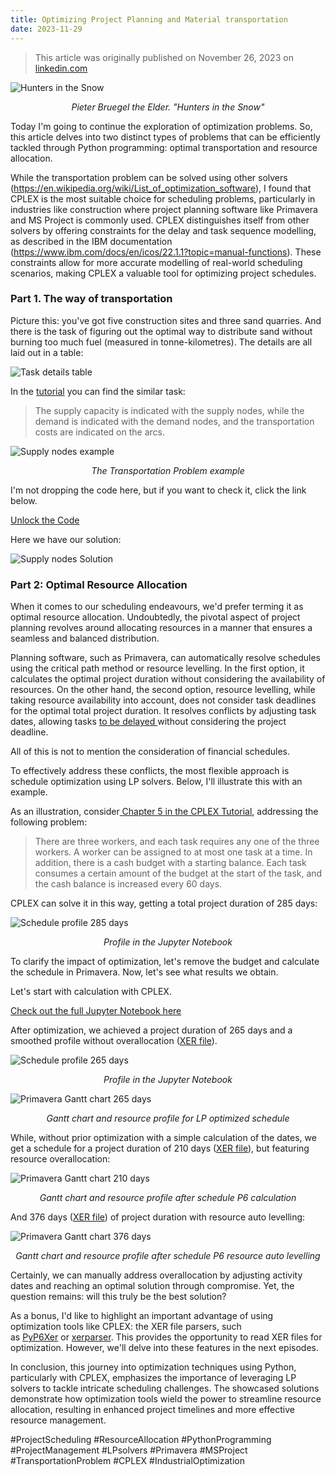 ```yaml
---
title: Optimizing Project Planning and Material transportation
date: 2023-11-29
---
```


>This article was originally published on November 26, 2023 on [linkedin.com](https://www.linkedin.com/pulse/optimizing-project-planning-material-transportation-ilgiz-nigmatullin)

![Hunters in the Snow](/home/docs/assets/2023-11-29-Transport-and-Resources/1701008333663.jpeg)

<p align="center">
  <em>Pieter Bruegel the Elder. "Hunters in the Snow"</em>
</p>

Today I'm going to continue the exploration of optimization problems. So, this article delves into two distinct types of problems that can be efficiently tackled through Python programming: optimal transportation and resource allocation. 

While the transportation problem can be solved using other solvers (<https://en.wikipedia.org/wiki/List_of_optimization_software>), I found that CPLEX is the most suitable choice for scheduling problems, particularly in industries like construction where project planning software like Primavera and MS Project is commonly used. CPLEX distinguishes itself from other solvers by offering constraints for the delay and task sequence modelling, as described in the IBM documentation (<https://www.ibm.com/docs/en/icos/22.1.1?topic=manual-functions>). These constraints allow for more accurate modelling of real-world scheduling scenarios, making CPLEX a valuable tool for optimizing project schedules.

### Part 1. The way of transportation

Picture this: you've got five construction sites and three sand quarries. And there is the task of figuring out the optimal way to distribute sand without burning too much fuel (measured in tonne-kilometres). The details are all laid out in a table:

![Task details table](/home/docs/assets/2023-11-29-Transport-and-Resources/1701029953800.png)

In the [tutorial](https://ibmdecisionoptimization.github.io/tutorials/html/Beyond_Linear_Programming.html) you can find the similar task:

> The supply capacity is indicated with the supply nodes, while the demand is indicated with the demand nodes, and the transportation costs are indicated on the arcs.

![Supply nodes example](/home/docs/assets/2023-11-29-Transport-and-Resources/1701029994147.png)

<p align="center">
  <em>The Transportation Problem example</em>
</p>



I'm not dropping the code here, but if you want to check it, click the link below. 

[Unlock the Code](https://nbviewer.org/github/inigmat/exupery/blob/main/SandDistribution.ipynb)

Here we have our solution:

![Supply nodes Solution](/home/docs/assets/2023-11-29-Transport-and-Resources/1701030033978.png)

### Part 2: Optimal Resource Allocation

When it comes to our scheduling endeavours, we'd prefer terming it as optimal resource allocation. Undoubtedly, the pivotal aspect of project planning revolves around allocating resources in a manner that ensures a seamless and balanced distribution.

Planning software, such as Primavera, can automatically resolve schedules using the critical path method or resource levelling. In the first option, it calculates the optimal project duration without considering the availability of resources. On the other hand, the second option, resource levelling, while taking resource availability into account, does not consider task deadlines for the optimal total project duration. It resolves conflicts by adjusting task dates, allowing tasks [to be delayed ](https://docs.oracle.com/cd/F51303_01/English/User_Guides/p6_pro_user/helpmain.htm?toc.htm?leveling_resources.htm)without considering the project deadline.

All of this is not to mention the consideration of financial schedules.

To effectively address these conflicts, the most flexible approach is schedule optimization using LP solvers. Below, I'll illustrate this with an example.

As an illustration, consider[ Chapter 5 in the CPLEX Tutorial](https://ibmdecisionoptimization.github.io/tutorials/html/Scheduling_Tutorial.html#Chapter-5.-Using-cumulative-functions-in-the-house-building-problem), addressing the following problem:

> There are three workers, and each task requires any one of the three workers. A worker can be assigned to at most one task at a time. In addition, there is a cash budget with a starting balance. Each task consumes a certain amount of the budget at the start of the task, and the cash balance is increased every 60 days.

CPLEX can solve it in this way, getting a total project duration of 285 days:

![Schedule profile 285 days](/home/docs/assets/2023-11-29-Transport-and-Resources/1701030073157.png)

<p align="center">
  <em>Profile in the Jupyter Notebook</em>
</p>

To clarify the impact of optimization, let's remove the budget and calculate the schedule in Primavera. Now, let's see what results we obtain.

Let's start with calculation with CPLEX.

[Check out the full Jupyter Notebook here](https://nbviewer.org/github/inigmat/exupery/blob/main/Schedule_CPLEX.ipynb)

After optimization, we achieved a project duration of 265 days and a smoothed profile without overallocation ([XER file](https://drive.google.com/file/d/1ic_RhFAEFhJ00wwWv-ArmxC0iiCxs7sR/view?usp=share_link)).

![Schedule profile 265 days](/home/docs/assets/2023-11-29-Transport-and-Resources/1701030199100.png)

<p align="center">
  <em>Profile in the Jupyter Notebook</em>
</p>

![Primavera Gantt chart 265 days](/home/docs/assets/2023-11-29-Transport-and-Resources/1701030268655.png)

<p align="center">
  <em>Gantt chart and resource profile for LP optimized schedule</em>
</p>

While, without prior optimization with a simple calculation of the dates, we get a schedule for a project duration of 210 days ([XER file](https://drive.google.com/file/d/1BKWCi0ABGzcqUNfvvWt7CXl_-6P2J8v6/view?usp=share_link)), but featuring resource overallocation:

![Primavera Gantt chart 210 days](/home/docs/assets/2023-11-29-Transport-and-Resources/1701030289976.png)

<p align="center">
  <em>Gantt chart and resource profile after schedule P6 calculation</em>
</p>

And 376 days ([XER file](https://drive.google.com/file/d/1BKWCi0ABGzcqUNfvvWt7CXl_-6P2J8v6/view?usp=share_link)) of project duration with resource auto levelling:

![Primavera Gantt chart 376 days](/home/docs/assets/2023-11-29-Transport-and-Resources/1701030312769.png)

<p align="center">
  <em>Gantt chart and resource profile after schedule P6 resource auto levelling</em>
</p>


Certainly, we can manually address overallocation by adjusting activity dates and reaching an optimal solution through compromise. Yet, the question remains: will this truly be the best solution?

As a bonus, I'd like to highlight an important advantage of using optimization tools like CPLEX: the XER file parsers, such as [PyP6Xer](https://pypi.org/project/PyP6Xer/) or [xerparser](https://pypi.org/project/xerparser/). This provides the opportunity to read XER files for optimization. However, we'll delve into these features in the next episodes.

In conclusion, this journey into optimization techniques using Python, particularly with CPLEX, emphasizes the importance of leveraging LP solvers to tackle intricate scheduling challenges. The showcased solutions demonstrate how optimization tools wield the power to streamline resource allocation, resulting in enhanced project timelines and more effective resource management. 

#ProjectScheduling #ResourceAllocation #PythonProgramming #ProjectManagement #LPsolvers #Primavera #MSProject #TransportationProblem #CPLEX #IndustrialOptimization
